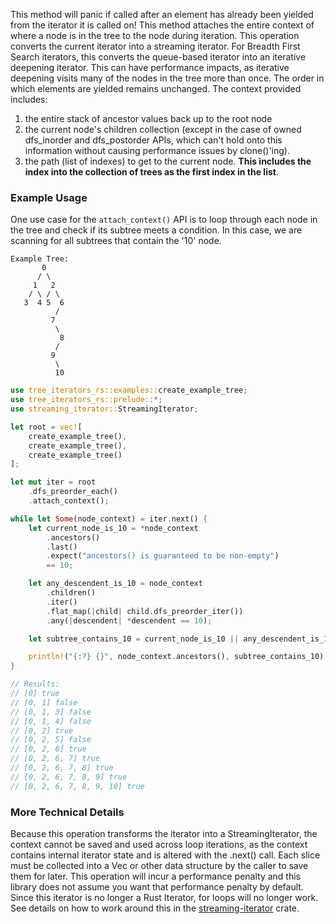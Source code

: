 This method will panic if called after an element has already been yielded from
the iterator it is called on! This method attaches the entire context of where a
node is in the tree to the node during iteration. This operation converts the
current iterator into a streaming iterator. For Breadth First Search iterators,
this converts the queue-based iterator into an iterative deepening iterator.
This can have performance impacts, as iterative deepening visits many of the
nodes in the tree more than once. The order in which elements are yielded
remains unchanged. The context provided includes:

1. the entire stack of ancestor values back up to the root node
2. the current node's children collection (except in the case of owned
   dfs_inorder and dfs_postorder APIs, which can't hold onto this information
   without causing performance issues by clone()'ing).
3. the path (list of indexes) to get to the current node. **This includes the**
   **index into the collection of trees as the first index in the list**.

### Example Usage

One use case for the `attach_context()` API is to loop through each node in the
tree and check if its subtree meets a condition. In this case, we are scanning
for all subtrees that contain the '10' node.

```text
Example Tree:
       0
      / \
     1   2
    / \ / \
   3  4 5  6
          /
         7
          \
           8
          /
         9
          \
          10
```

```rust
use tree_iterators_rs::examples::create_example_tree;
use tree_iterators_rs::prelude::*;
use streaming_iterator::StreamingIterator;

let root = vec![
    create_example_tree(),
    create_example_tree(),
    create_example_tree()
];

let mut iter = root
    .dfs_preorder_each()
    .attach_context();

while let Some(node_context) = iter.next() {
    let current_node_is_10 = *node_context
        .ancestors()
        .last()
        .expect("ancestors() is guaranteed to be non-empty")
        == 10;

    let any_descendent_is_10 = node_context
        .children()
        .iter()
        .flat_map(|child| child.dfs_preorder_iter())
        .any(|descendent| *descendent == 10);

    let subtree_contains_10 = current_node_is_10 || any_descendent_is_10;

    println!("{:?} {}", node_context.ancestors(), subtree_contains_10);
}

// Results:
// [0] true
// [0, 1] false
// [0, 1, 3] false
// [0, 1, 4] false
// [0, 2] true
// [0, 2, 5] false
// [0, 2, 6] true
// [0, 2, 6, 7] true
// [0, 2, 6, 7, 8] true
// [0, 2, 6, 7, 8, 9] true
// [0, 2, 6, 7, 8, 9, 10] true
```

### More Technical Details

Because this operation transforms the iterator into a StreamingIterator, the
context cannot be saved and used across loop iterations, as the context contains
internal iterator state and is altered with the .next() call. Each slice must be
collected into a Vec or other data structure by the caller to save them for
later. This operation will incur a performance penalty and this library does not
assume you want that performance penalty by default. Since this iterator is no
longer a Rust Iterator, for loops will no longer work. See details on how to
work around this in the
[streaming-iterator](https://crates.io/crates/streaming-iterator) crate.
